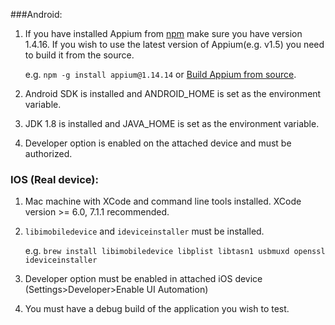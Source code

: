 ###Android:
1. If you have installed Appium from [npm](https://www.npmjs.com/package/appium) make sure you have version 1.4.16. If you wish to use the latest version of Appium(e.g. v1.5) you need to build it from the source.

    e.g. `npm -g install appium@1.14.14` or [Build Appium from source](https://discuss.appium.io/t/appium-1-5-beta-release/6058/35).
2. Android SDK is installed and ANDROID_HOME is set as the environment variable.
3. JDK 1.8 is installed and JAVA_HOME is set as the environment variable.
4. Developer option is enabled on the attached device and must be authorized.

### IOS (Real device):
1. Mac machine with XCode and command line tools installed. XCode version >= 6.0, 7.1.1 recommended.
2. `libimobiledevice` and `ideviceinstaller` must be installed.

    e.g. `brew install libimobiledevice libplist libtasn1 usbmuxd openssl ideviceinstaller`
3. Developer option must be enabled in attached iOS device (Settings>Developer>Enable UI Automation)
4. You must have a debug build of the application you wish to test.